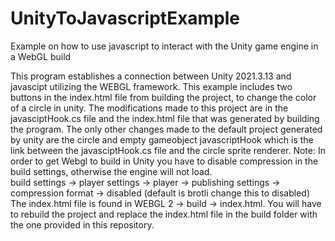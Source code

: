 # UnityToJavascriptExample
Example on how to use javascript to interact with the Unity game engine in a WebGL build

This program establishes a connection between Unity 2021.3.13 and javascipt utilizing the WEBGL framework.  This example
includes two buttons in the index.html file from building the project, to change the color of a circle in unity.
The modifications made to this project are in the javasciptHook.cs file and the index.html file that was generated by building the program.
The only other changes made to the default project generated by unity are the circle and empty gameobject javascriptHook which is the link between the javasciptHook.cs file and the circle sprite renderer.
Note: In order to get Webgl to build in Unity you have to disable compression in the build settings, otherwise the engine will not load.  
build settings -> player settings -> player -> publishing settings -> compression format -> disabled (default is brotli change this to disabled)
The index.html file is found in WEBGL 2 -> build -> index.html.
You will have to rebuild the project and replace the index.html file in the build folder with the one provided in this repository.

